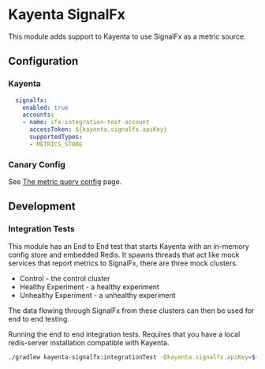 # Kayenta SignalFx
This module adds support to Kayenta to use SignalFx as a metric source.

## Configuration

### Kayenta
```yaml
  signalfx:
    enabled: true
    accounts:
    - name: sfx-integration-test-account
      accessToken: ${kayenta.signalfx.apiKey}
      supportedTypes:
      - METRICS_STORE
```

### Canary Config
See [The metric query config](metric-query-config.md) page.

## Development

### Integration Tests
This module has an End to End test that starts Kayenta with an in-memory config store and embedded Redis.
It spawns threads that act like mock services that report metrics to SignalFx, there are three mock clusters.

- Control - the control cluster
- Healthy Experiment - a healthy experiment
- Unhealthy Experiment - a unhealthy experiment

The data flowing through SignalFx from these clusters can then be used for end to end testing.

Running the end to end integration tests.
Requires that you have a local redis-server installation compatible with Kayenta.

```bash
./gradlew kayenta-signalfx:integrationTest -Dkayenta.signalfx.apiKey=${SIGNALFX_API_TOKEN} -Dredis.path=$(which redis-server)
```

